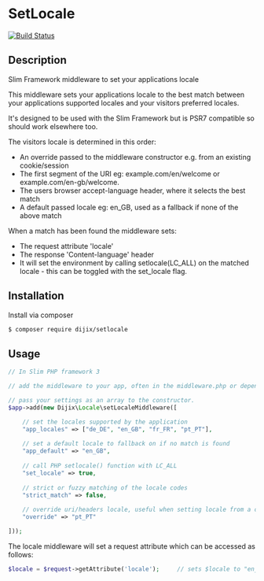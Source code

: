 # SetLocale
[![Build Status](https://travis-ci.org/dijitaltrix/PSR7-SetLocale.svg?branch=master)](https://travis-ci.org/dijitaltrix/PSR7-SetLocale.svg?branch=master)

## Description

Slim Framework middleware to set your applications locale

This middleware sets your applications locale to the best match between your applications supported locales and your visitors preferred locales.

It's designed to be used with the Slim Framework but is PSR7 compatible so should work elsewhere too.

The visitors locale is determined in this order:

* An override passed to the middleware constructor e.g. from an existing cookie/session
* The first segment of the URI eg: example.com/en/welcome or example.com/en-gb/welcome.
* The users browser accept-language header, where it selects the best match
* A default passed locale eg: en_GB, used as a fallback if none of the above match

When a match has been found the middleware sets:

* The request attribute 'locale'
* The response 'Content-language' header
* It will set the environment by calling setlocale(LC_ALL) on the matched locale - this can be toggled with the set_locale flag.

## Installation

Install via composer
```bash
$ composer require dijix/setlocale
````

## Usage

```php
// In Slim PHP framework 3

// add the middleware to your app, often in the middleware.php or dependencies.php file

// pass your settings as an array to the constructor.
$app->add(new Dijix\Locale\setLocaleMiddleware([

	// set the locales supported by the application
	"app_locales" => ["de_DE", "en_GB", "fr_FR", "pt_PT"],
	
	// set a default locale to fallback on if no match is found
	"app_default" => "en_GB",
	
	// call PHP setlocale() function with LC_ALL
	"set_locale" => true,
	
	// strict or fuzzy matching of the locale codes
	"strict_match" => false,
	
	// override uri/headers locale, useful when setting locale from a cookie or user session
	"override" => "pt_PT"

]));
```

The locale middleware will set a request attribute which can be accessed as follows:

```php
$locale = $request->getAttribute('locale');		// sets $locale to "en_GB"
```
